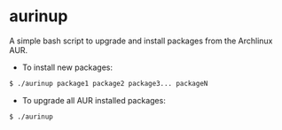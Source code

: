 # aurinup

A simple bash script to upgrade and install packages from the Archlinux AUR.

* To install new packages:

```sh
$ ./aurinup package1 package2 package3... packageN
```

* To upgrade all AUR installed packages:

```
$ ./aurinup
```
